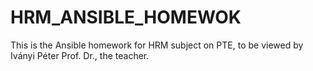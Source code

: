 # HRM_ANSIBLE_HOMEWOK
This is the Ansible homework for HRM subject on PTE, to be viewed by Iványi Péter Prof. Dr., the teacher.
